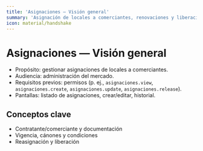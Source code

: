 ```yaml
---
title: 'Asignaciones — Visión general'
summary: 'Asignación de locales a comerciantes, renovaciones y liberaciones.'
icon: material/handshake
---
```


# Asignaciones — Visión general

- Propósito: gestionar asignaciones de locales a comerciantes.
- Audiencia: administración del mercado.
- Requisitos previos: permisos (p. ej., `asignaciones.view`, `asignaciones.create`, `asignaciones.update`, `asignaciones.release`).
- Pantallas: listado de asignaciones, crear/editar, historial.

## Conceptos clave
- Contratante/comerciante y documentación
- Vigencia, cánones y condiciones
- Reasignación y liberación
